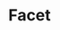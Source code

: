 ---
layout: song
id: 3
title: Facet
artist: Kraedt & Rayzer
genre: Electro House
image:
buy-able: false
downloadable: true
itunes:
beatport:
gplay:
amazon:
license: 1
---